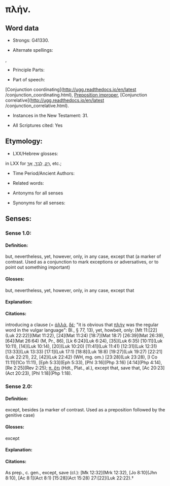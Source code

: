 # πλήν.

<!-- Status: S2=NeedsReview -->
<!-- Lexica used for edits: BDAG, FFM, LN, A-S -->

## Word data

* Strongs: G41330.

* Alternate spellings:

,

* Principle Parts: 


* Part of speech: 

[Conjunction coordinating](http://ugg.readthedocs.io/en/latest
/conjunction_coordinating.html),
[Preposition improper](http://ugg.readthedocs.io/en/latest/preposition_improper.html),
[Conjunction correlative](http://ugg.readthedocs.io/en/latest
/conjunction_correlative.html).

* Instances in the New Testament: 31.

* All Scriptures cited: Yes

## Etymology: 


* LXX/Hebrew glosses: 

in LXX for [רַק](//en-uhl/H7535), [לְבַד](//en-uhl/H0905), [אַךְ](//en-uhl/H0389), etc.;

* Time Period/Ancient Authors: 


* Related words: 

* Antonyms for all senses

* Synonyms for all senses: 


## Senses: 


### Sense  1.0: 

#### Definition: 

but, nevertheless, yet, however, only, in any case, except that (a marker of contrast.  Used as a conjunction to mark exceptions or adversatives, or to point out something important)

#### Glosses: 

but, nevertheless, yet, however, only, in any case, except that

#### Explanation: 


#### Citations: 

introducing a clause (= [ἀλλά](), [δέ](); "it is obvious that [πλήν]() was the regular word in the vulgar language": Bl., § 77, 13), yet, howbeit, only: [Mt 11:[22](Luk 22:22)](Mat 11:22), [24](Mat 11:24) [18:7](Mat 18:7) [26:39](Mat 26:39), [64](Mat 26:64) (M, Pr., 86), [Lk 6:24](Luk 6:24), [35](Luk 6:35) [10:11](Luk 10:11), [14](Luk 10:14), [20](Luk 10:20) [11:41](Luk 11:41) [12:31](Luk 12:31) [13:33](Luk 13:33) [17:1](Luk 17:1) [18:8](Luk 18:8) [19:27](Luk 19:27) [22:21](Luk 22:21), 22, [42](Luk 22:42) (WH, mg. om.) [23:28](Luk 23:28), [I Co 11:11](1Co 11:11), [Eph 5:33](Eph 5:33), [Phl 3:16](Php 3:16) [4:14](Php 4:14), [Re 2:25](Rev 2:25); [π. ὅτι]() (Hdt., Plat., al.), except that, save that, [Ac 20:23](Act 20:23), [Phl 1:18](Php 1:18).

### Sense  2.0: 

#### Definition: 

except, besides (a marker of contrast.  Used as a preposition followed by the genitive case)

#### Glosses: 

except

#### Explanation: 


#### Citations: 

As prep., c. gen., except, save (cl.): [Mk 12:32](Mrk 12:32), [Jo 8:10](Jhn 8:10), [Ac 8:1](Act 8:1) [15:28](Act 15:28) 27:[22](Luk 22:22).†
